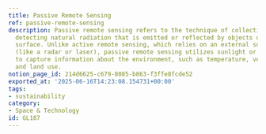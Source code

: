 ```yaml
---
title: Passive Remote Sensing
ref: passive-remote-sensing
description: Passive remote sensing refers to the technique of collecting data by
  detecting natural radiation that is emitted or reflected by objects on the Earth's
  surface. Unlike active remote sensing, which relies on an external source of energy
  (like a radar or laser), passive remote sensing utilizes sunlight or thermal radiation
  to capture information about the environment, such as temperature, vegetation cover,
  and land use.
notion_page_id: 214d6625-c679-8085-b863-f3ffe8fcde52
exported_at: '2025-06-16T14:23:08.154731+00:00'
tags:
- sustainability
category:
- Space & Technology
id: GL187
---
```


